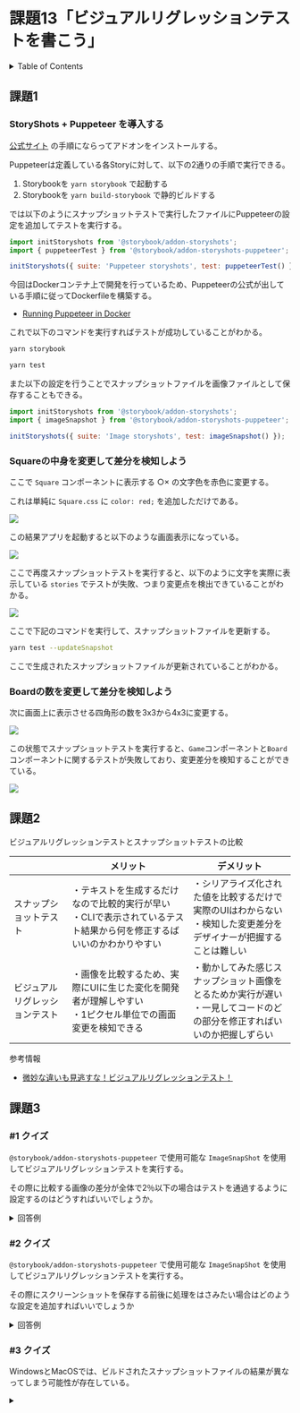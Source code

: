 # 課題13「ビジュアルリグレッションテストを書こう」

<!-- START doctoc generated TOC please keep comment here to allow auto update -->
<!-- DON'T EDIT THIS SECTION, INSTEAD RE-RUN doctoc TO UPDATE -->
<details>
<summary>Table of Contents</summary>

- [課題1](#%E8%AA%B2%E9%A1%8C1)
  - [StoryShots + Puppeteer を導入する](#storyshots--puppeteer-%E3%82%92%E5%B0%8E%E5%85%A5%E3%81%99%E3%82%8B)
  - [Squareの中身を変更して差分を検知しよう](#square%E3%81%AE%E4%B8%AD%E8%BA%AB%E3%82%92%E5%A4%89%E6%9B%B4%E3%81%97%E3%81%A6%E5%B7%AE%E5%88%86%E3%82%92%E6%A4%9C%E7%9F%A5%E3%81%97%E3%82%88%E3%81%86)
  - [Boardの数を変更して差分を検知しよう](#board%E3%81%AE%E6%95%B0%E3%82%92%E5%A4%89%E6%9B%B4%E3%81%97%E3%81%A6%E5%B7%AE%E5%88%86%E3%82%92%E6%A4%9C%E7%9F%A5%E3%81%97%E3%82%88%E3%81%86)
- [課題2](#%E8%AA%B2%E9%A1%8C2)
- [課題3](#%E8%AA%B2%E9%A1%8C3)
  - [&#035;1 クイズ](#1-%E3%82%AF%E3%82%A4%E3%82%BA)
  - [&#035;2 クイズ](#2-%E3%82%AF%E3%82%A4%E3%82%BA)
  - [&#035;3 クイズ](#3-%E3%82%AF%E3%82%A4%E3%82%BA)

</details>
<!-- END doctoc generated TOC please keep comment here to allow auto update -->

## 課題1

### StoryShots + Puppeteer を導入する

[公式サイト](https://github.com/storybookjs/storybook/tree/master/addons/storyshots/storyshots-puppeteer) の手順にならってアドオンをインストールする。

Puppeteerは定義している各Storyに対して、以下の2通りの手順で実行できる。

1. Storybookを `yarn storybook` で起動する
2. Storybookを `yarn build-storybook` で静的ビルドする

では以下のようにスナップショットテストで実行したファイルにPuppeteerの設定を追加してテストを実行する。

```js
import initStoryshots from '@storybook/addon-storyshots';
import { puppeteerTest } from '@storybook/addon-storyshots-puppeteer';

initStoryshots({ suite: 'Puppeteer storyshots', test: puppeteerTest() });
```

今回はDockerコンテナ上で開発を行っているため、Puppeteerの公式が出している手順に従ってDockerfileを構築する。

- [Running Puppeteer in Docker](https://github.com/puppeteer/puppeteer/blob/main/docs/troubleshooting.md#running-puppeteer-in-docker)

これで以下のコマンドを実行すればテストが成功していることがわかる。

```bash
yarn storybook

yarn test
```

また以下の設定を行うことでスナップショットファイルを画像ファイルとして保存することもできる。

```js
import initStoryshots from '@storybook/addon-storyshots';
import { imageSnapshot } from '@storybook/addon-storyshots-puppeteer';

initStoryshots({ suite: 'Image storyshots', test: imageSnapshot() });
```

### Squareの中身を変更して差分を検知しよう

ここで `Square` コンポーネントに表示する ○× の文字色を赤色に変更する。

これは単純に `Square.css` に `color: red;` を追加しただけである。

![](assets/change-color.png)

この結果アプリを起動すると以下のような画面表示になっている。

![](assets/initialImageSnapShot.png)

ここで再度スナップショットテストを実行すると、以下のように文字を実際に表示している `stories` でテストが失敗、つまり変更点を検出できていることがわかる。

![](assets/change-color-SnapShotTestResult.png)

ここで下記のコマンドを実行して、スナップショットファイルを更新する。

```bash
yarn test --updateSnapshot
```

ここで生成されたスナップショットファイルが更新されていることがわかる。

### Boardの数を変更して差分を検知しよう

次に画面上に表示させる四角形の数を3x3から4x3に変更する。

![](assets/board-4x3.png)

この状態でスナップショットテストを実行すると、`Game`コンポーネントと`Board`コンポーネントに関するテストが失敗しており、変更差分を検知することができている。

![](assets/board-SnapShotTestResult.png)

## 課題2

ビジュアルリグレッションテストとスナップショットテストの比較

|                                | メリット                                                                                                                | デメリット                                                                                                                 | 
| ------------------------------ | ----------------------------------------------------------------------------------------------------------------------- | -------------------------------------------------------------------------------------------------------------------------- | 
| スナップショットテスト         | ・テキストを生成するだけなので比較的実行が早い<br>・CLIで表示されているテスト結果から何を修正するばいいのかわかりやすい | ・シリアライズ化された値を比較するだけで実際のUIはわからない<br>・検知した変更差分をデザイナーが把握することは難しい       | 
| ビジュアルリグレッションテスト | ・画像を比較するため、実際にUIに生じた変化を開発者が理解しやすい<br>・1ピクセル単位での画面変更を検知できる             | ・動かしてみた感じスナップショット画像をとるためか実行が遅い<br>・一見してコードのどの部分を修正すればいいのか把握しずらい | 

参考情報

- [微妙な違いも見逃すな！ビジュアルリグレッションテスト！](https://speakerdeck.com/blue_goheimochi/phpcon2020?slide=58)

## 課題3

### #1 クイズ

`@storybook/addon-storyshots-puppeteer` で使用可能な `ImageSnapShot` を使用してビジュアルリグレッションテストを実行する。

その際に比較する画像の差分が全体で2％以下の場合はテストを通過するように設定するのはどうすればいいでしょうか。

<details>
<summary>回答例</summary>

- [storyshots-image.runner.js](https://github.com/storybookjs/storybook/blob/03321305b4b336cd4fd9936006b614f262daea7b/examples/official-storybook/storyshots-puppeteer/storyshots-image.runner.js#L19)
- [Specifying options to jest-image-snapshots](https://github.com/storybookjs/storybook/tree/master/addons/storyshots/storyshots-puppeteer#specifying-options-to-jest-image-snapshots)

</details>

### #2 クイズ

`@storybook/addon-storyshots-puppeteer` で使用可能な `ImageSnapShot` を使用してビジュアルリグレッションテストを実行する。

その際にスクリーンショットを保存する前後に処理をはさみたい場合はどのような設定を追加すればいいでしょうか

<details>
<summary>回答例</summary>

- [Specifying options to jest-image-snapshots](https://github.com/storybookjs/storybook/tree/master/addons/storyshots/storyshots-puppeteer#specifying-options-to-jest-image-snapshots)

</details>

### #3 クイズ

WindowsとMacOSでは、ビルドされたスナップショットファイルの結果が異なってしまう可能性が存在している。

<details>
<summary></summary>
</details>
